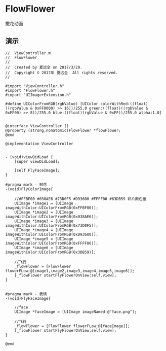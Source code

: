 # FlowFlower
撒花动画

## 演示

    //  ViewController.m
    //  FlowFlower
    //
    //  Created by 夏远全 on 2017/3/29.
    //  Copyright © 2017年 夏远全. All rights reserved.
    //

    #import "ViewController.h"
    #import "FlowFlower.h"
    #import "UIImage+Extension.h"

    #define UIColorFromRGB(rgbValue) [UIColor colorWithRed:((float)((rgbValue & 0xFF0000) >> 16))/255.0 green:((float)((rgbValue & 0xFF00) >> 8))/255.0 blue:((float)(rgbValue & 0xFF))/255.0 alpha:1.0]


    @interface ViewController ()
    @property (strong,nonatomic)FlowFlower *flowFlower;
    @end

    @implementation ViewController


    - (void)viewDidLoad {
        [super viewDidLoad];
    
        [self FlyFaceImage];
    }

    #pragma mark - 鲜花
    -(void)FlyColorImage{
   
        //#FFBF00 #038AE6 #73D0F5 #D93600 #FFFF00 #63DB59 彩片颜色值
        UIImage *image1 = [UIImage imageWithColor:UIColorFromRGB(0xFFBF00)];
        UIImage *image2 = [UIImage imageWithColor:UIColorFromRGB(0x038AE6)];
        UIImage *image3 = [UIImage imageWithColor:UIColorFromRGB(0x73D0F5)];
        UIImage *image4 = [UIImage imageWithColor:UIColorFromRGB(0xD93600)];
        UIImage *image5 = [UIImage imageWithColor:UIColorFromRGB(0xFFFF00)];
        UIImage *image6 = [UIImage imageWithColor:UIColorFromRGB(0x3DB59)];
    
        //飞行
        _flowFlower = [FlowFlower flowerFLow:@[image1,image2,image3,image4,image5,image6]];
        [_flowFlower startFlyFlowerOnView:self.view];
    }


    #pragma mark - 表情
    -(void)FlyFaceImage{
    
        //face
        UIImage *faceImage = [UIImage imageNamed:@"face.png"];
    
        //飞行
        _flowFlower = [FlowFlower flowerFLow:@[faceImage]];
        [_flowFlower startFlyFlowerOnView:self.view];
    }

    @end
